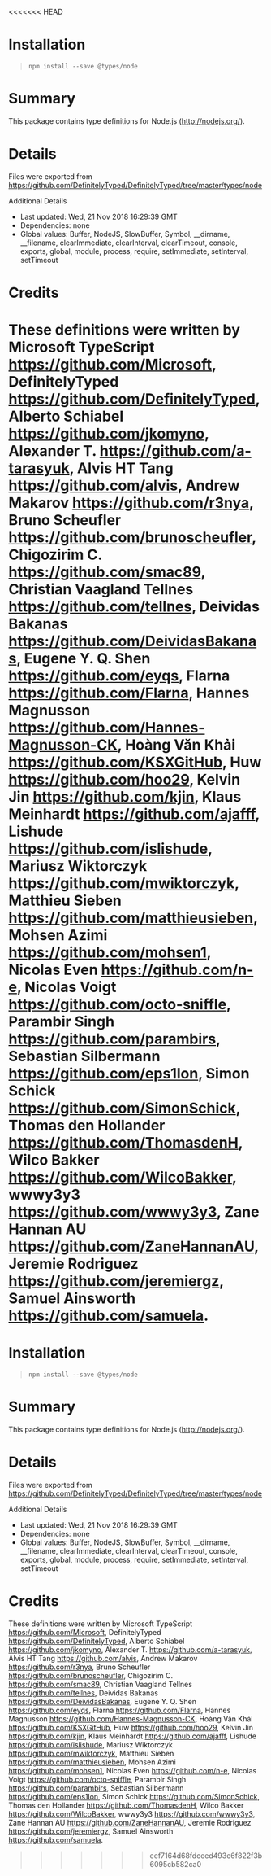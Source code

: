 <<<<<<< HEAD
# Installation
> `npm install --save @types/node`

# Summary
This package contains type definitions for Node.js (http://nodejs.org/).

# Details
Files were exported from https://github.com/DefinitelyTyped/DefinitelyTyped/tree/master/types/node

Additional Details
 * Last updated: Wed, 21 Nov 2018 16:29:39 GMT
 * Dependencies: none
 * Global values: Buffer, NodeJS, SlowBuffer, Symbol, __dirname, __filename, clearImmediate, clearInterval, clearTimeout, console, exports, global, module, process, require, setImmediate, setInterval, setTimeout

# Credits
These definitions were written by Microsoft TypeScript <https://github.com/Microsoft>, DefinitelyTyped <https://github.com/DefinitelyTyped>, Alberto Schiabel <https://github.com/jkomyno>, Alexander T. <https://github.com/a-tarasyuk>, Alvis HT Tang <https://github.com/alvis>, Andrew Makarov <https://github.com/r3nya>, Bruno Scheufler <https://github.com/brunoscheufler>, Chigozirim C. <https://github.com/smac89>, Christian Vaagland Tellnes <https://github.com/tellnes>, Deividas Bakanas <https://github.com/DeividasBakanas>, Eugene Y. Q. Shen <https://github.com/eyqs>, Flarna <https://github.com/Flarna>, Hannes Magnusson <https://github.com/Hannes-Magnusson-CK>, Hoàng Văn Khải <https://github.com/KSXGitHub>, Huw <https://github.com/hoo29>, Kelvin Jin <https://github.com/kjin>, Klaus Meinhardt <https://github.com/ajafff>, Lishude <https://github.com/islishude>, Mariusz Wiktorczyk <https://github.com/mwiktorczyk>, Matthieu Sieben <https://github.com/matthieusieben>, Mohsen Azimi <https://github.com/mohsen1>, Nicolas Even <https://github.com/n-e>, Nicolas Voigt <https://github.com/octo-sniffle>, Parambir Singh <https://github.com/parambirs>, Sebastian Silbermann <https://github.com/eps1lon>, Simon Schick <https://github.com/SimonSchick>, Thomas den Hollander <https://github.com/ThomasdenH>, Wilco Bakker <https://github.com/WilcoBakker>, wwwy3y3 <https://github.com/wwwy3y3>, Zane Hannan AU <https://github.com/ZaneHannanAU>, Jeremie Rodriguez <https://github.com/jeremiergz>, Samuel Ainsworth <https://github.com/samuela>.
=======
# Installation
> `npm install --save @types/node`

# Summary
This package contains type definitions for Node.js (http://nodejs.org/).

# Details
Files were exported from https://github.com/DefinitelyTyped/DefinitelyTyped/tree/master/types/node

Additional Details
 * Last updated: Wed, 21 Nov 2018 16:29:39 GMT
 * Dependencies: none
 * Global values: Buffer, NodeJS, SlowBuffer, Symbol, __dirname, __filename, clearImmediate, clearInterval, clearTimeout, console, exports, global, module, process, require, setImmediate, setInterval, setTimeout

# Credits
These definitions were written by Microsoft TypeScript <https://github.com/Microsoft>, DefinitelyTyped <https://github.com/DefinitelyTyped>, Alberto Schiabel <https://github.com/jkomyno>, Alexander T. <https://github.com/a-tarasyuk>, Alvis HT Tang <https://github.com/alvis>, Andrew Makarov <https://github.com/r3nya>, Bruno Scheufler <https://github.com/brunoscheufler>, Chigozirim C. <https://github.com/smac89>, Christian Vaagland Tellnes <https://github.com/tellnes>, Deividas Bakanas <https://github.com/DeividasBakanas>, Eugene Y. Q. Shen <https://github.com/eyqs>, Flarna <https://github.com/Flarna>, Hannes Magnusson <https://github.com/Hannes-Magnusson-CK>, Hoàng Văn Khải <https://github.com/KSXGitHub>, Huw <https://github.com/hoo29>, Kelvin Jin <https://github.com/kjin>, Klaus Meinhardt <https://github.com/ajafff>, Lishude <https://github.com/islishude>, Mariusz Wiktorczyk <https://github.com/mwiktorczyk>, Matthieu Sieben <https://github.com/matthieusieben>, Mohsen Azimi <https://github.com/mohsen1>, Nicolas Even <https://github.com/n-e>, Nicolas Voigt <https://github.com/octo-sniffle>, Parambir Singh <https://github.com/parambirs>, Sebastian Silbermann <https://github.com/eps1lon>, Simon Schick <https://github.com/SimonSchick>, Thomas den Hollander <https://github.com/ThomasdenH>, Wilco Bakker <https://github.com/WilcoBakker>, wwwy3y3 <https://github.com/wwwy3y3>, Zane Hannan AU <https://github.com/ZaneHannanAU>, Jeremie Rodriguez <https://github.com/jeremiergz>, Samuel Ainsworth <https://github.com/samuela>.
>>>>>>> eef7164d68fdceed493e6f822f3b6095cb582ca0
